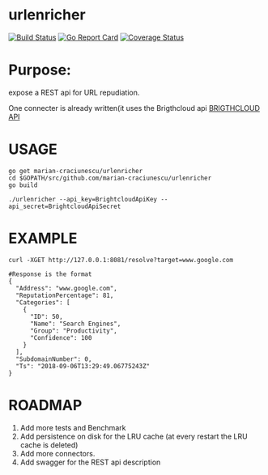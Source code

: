 # urlenricher
[![Build Status](https://api.travis-ci.org/marian-craciunescu/urlenricher.svg?branch=master)](https://travis-ci.org/marian-craciunescu/urlenricher)
[![Go Report Card](https://goreportcard.com/badge/github.com/marian-craciunescu/urlenricher)](https://goreportcard.com/report/github.com/marian-craciunescu/urlenricher)
[![Coverage Status](https://coveralls.io/repos/github/marian-craciunescu/urlenricher/badge.svg?branch=master)](https://coveralls.io/github/marian-craciunescu/urlenricher?branch=master)

# Purpose:
expose a REST api for URL repudiation.

One connecter is already written(it uses the Brigthcloud api [BRIGTHCLOUD API](https://www.brightcloud.com/web-service/api-documentation)

# USAGE
``` 
go get marian-craciunescu/urlenricher
cd $GOPATH/src/github.com/marian-craciunescu/urlenricher 
go build 

./urlenricher --api_key=BrightcloudApiKey --api_secret=BrightcloudApiSecret
```
# EXAMPLE
```
curl -XGET http://127.0.0.1:8081/resolve?target=www.google.com

#Response is the format
{
  "Address": "www.google.com",
  "ReputationPercentage": 81,
  "Categories": [
    {
      "ID": 50,
      "Name": "Search Engines",
      "Group": "Productivity",
      "Confidence": 100
    }
  ],
  "SubdomainNumber": 0,
  "Ts": "2018-09-06T13:29:49.06775243Z"
}

```


# ROADMAP
1) Add more tests and Benchmark
2) Add persistence on disk for the LRU cache (at every restart the LRU cache is deleted)
3) Add more connectors.
4) Add swagger for the REST api description


